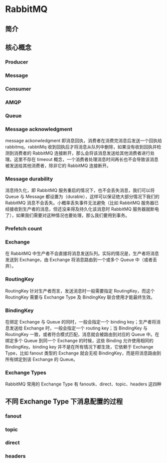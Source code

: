 # RabbitMQ

## 简介

## 核心概念

### Producer

### Message

### Consumer

### AMQP

### Queue

### Message acknowledgment

message ackonwledgment 即消息回执，消费者在消费完消息后发送一个回执给 rabbitmq，rabbtiMq 收到回执后才将消息从队列中删除，如果没有收到回执并检测到消费者的 RabbitMQ 连接断开，那么会将该消息发送给其他消费者进行处理。这里不存在 timeout 概念，一个消费者处理消息时间再长也不会导致该消息被发送给其他消费者，除非它的 RabbitMQ 连接断开。

### Message durability

消息持久化，即 RabbitMQ 服务重启的情况下，也不会丢失消息，我们可以将 Queue 与 Message 都设置为（durable），这样可以保证绝大部分情况下我们的 RabbitMQ 消息不会丢失。小概率丢失事件无法避免（比如 RabbitMQ 服务器已经接收到生产者的消息，但还没来得及持久化该消息时 RabbitMQ 服务器就断电了），如果我们需要对这种情况也要处理，那么我们要用到事务。

### Prefetch count

### Exchange

在 RabbitMQ 中生产者不会直接将消息发送队列。实际的情况是，生产者将消息发送到 Exchange，由 Exchange 将消息路由到一个或多个 Queue 中（或者丢弃）。

### RoutingKey

RoutingKey 针对生产者而言，发送消息时一般需要指定 RoutingKey，而这个 RoutingKey 需要与 Exchange Type 及 BindingKey 联合使用才能最终生效。

### BindingKey

在绑定 Exchange 与 Queue 的同时，一般会指定一个 binding key；生产者将消息发送给 Exchange 时，一般会指定一个 routing key；当 BindingKey 与 RoutingKey 一致，或者符合模式匹配，消息就会被路由到对应的 Queue 中。在绑定多个 Queue 到同一个 Exchange 的时候，这些 Binding 允许使用相同的 BindingKey。binding key 并不是在所有情况下都生效，它依赖于 Exchange Type，比如 fanout 类型的 Exchange 就会无视 BindingKey，而是将消息路由到所有绑定到该 Exchange 的 Queue。

### Exchange Types

RabbitMQ 常用的 Exchange Type 有 fanoutk、direct、topic、headers 这四种

## 不同 Exchange Type 下消息配置的过程

### fanout

### topic

### direct

### headers
